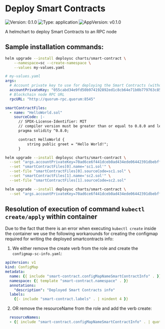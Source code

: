 # Deploy Smart Contracts

![Version: 0.1.0](https://img.shields.io/badge/Version-0.1.0-informational?style=flat-square) ![Type: application](https://img.shields.io/badge/Type-application-informational?style=flat-square) ![AppVersion: v0.1.0](https://img.shields.io/badge/AppVersion-v0.1.0-informational?style=flat-square)

A helmchart to deploy Smart Contracts to an RPC node

## Sample installation commands:

```bash
helm upgrade --install deploysc charts/smart-contract \
    --namespace=sc --create-namespace \
    --values my-values.yaml
```

```yaml
# my-values.yaml
args:
  # Account private key to use for deploying the Smart Contracts (without the prefix '0x')
  accountPrivateKey: "055cabd34e9fd50b974192892ed1c8cb64e71b0b779763c850e93562c2f4be5e" 
  # Blockchain node RPC URL
  rpcURL: "http://quorum-rpc.quorum:8545"

smartContractFiles:
  - name: "HelloWorld.sol"
    sourceCode: |-
      // SPDX-License-Identifier: MIT
      // compiler version must be greater than or equal to 0.8.0 and less than 0.9.0
      pragma solidity ^0.8.0;

      contract HelloWorld {
          string public greet = "Hello World!";
      }
```

```bash
helm upgrade --install deploysc charts/smart-contract \
  --set "args.accountPrivateKey=70ad6ce6f441dceb0ad434ede06442391dbebff8c9f90abaab714e90023d61e9" \
  --set "smartContractFiles[0].name='sc1.sol'" \
  --set-file "smartContractFiles[0].sourceCode=sc1.sol" \
  --set "smartContractFiles[1].name='sc2.sol'" \
  --set-file "smartContractFiles[1].sourceCode=sc2.sol"
```

```bash
helm upgrade --install deploysc charts/smart-contract \
  --set "args.accountPrivateKey=70ad6ce6f441dceb0ad434ede06442391dbebff8c9f90abaab714e90023d61e9,smartContractFiles[0].name='sc1.sol',smartContractFiles[0].sourceCode=$(cat sc1.sol)"
```

## Resolution of execution of command `kubectl create/apply` within container

Due to the fact that there is an error when executing `kubectl create` inside the container we use the following workarounds for creating the configmap required for writing the deployed smartcontracts info:

1. We either remove the create verb from the role and create the `configmap-sc-info.yaml`:

```yaml
apiVersion: v1
kind: ConfigMap
metadata:
  name: {{ include "smart-contract.configMapNameSmartContractInfo" . }}
  namespace: {{ template "smart-contract.namespace" . }}
  annotations:
    "description": "Deployed Smart Contracts info"
  labels:
    {{- include "smart-contract.labels" . | nindent 4 }}
```

2. OR remove the resourceName from the role and add the verb create:

```yaml
  resourceNames:
  - {{ include "smart-contract.configMapNameSmartContractInfo" . | quote }}
```